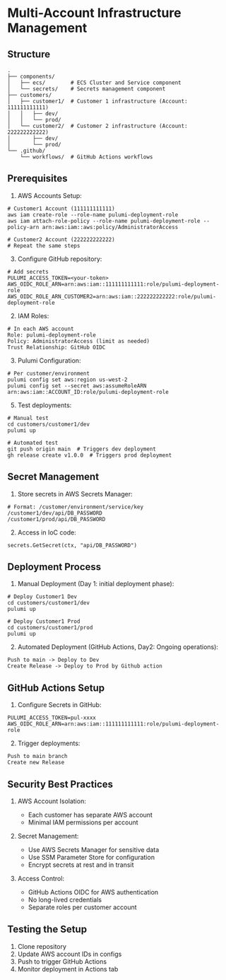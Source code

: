 # Multi-Account Infrastructure Management

## Structure

```
.
├── components/
│   ├── ecs/        # ECS Cluster and Service component
│   └── secrets/    # Secrets management component
├── customers/
│   ├── customer1/  # Customer 1 infrastructure (Account: 111111111111)
│   │   ├── dev/
│   │   └── prod/
│   └── customer2/  # Customer 2 infrastructure (Account: 222222222222)
│       ├── dev/
│       └── prod/
└── .github/
    └── workflows/  # GitHub Actions workflows
```

## Prerequisites

1. AWS Accounts Setup:

```
# Customer1 Account (111111111111)
aws iam create-role --role-name pulumi-deployment-role
aws iam attach-role-policy --role-name pulumi-deployment-role --policy-arn arn:aws:iam::aws:policy/AdministratorAccess

# Customer2 Account (222222222222)
# Repeat the same steps
```

3. Configure GitHub repository:

```
# Add secrets
PULUMI_ACCESS_TOKEN=<your-token>
AWS_OIDC_ROLE_ARN=arn:aws:iam::111111111111:role/pulumi-deployment-role
AWS_OIDC_ROLE_ARN_CUSTOMER2=arn:aws:iam::222222222222:role/pulumi-deployment-role
```

2. IAM Roles:

```
# In each AWS account
Role: pulumi-deployment-role
Policy: AdministratorAccess (limit as needed)
Trust Relationship: GitHub OIDC
```

3. Pulumi Configuration:

```
# Per customer/environment
pulumi config set aws:region us-west-2
pulumi config set --secret aws:assumeRoleARN arn:aws:iam::ACCOUNT_ID:role/pulumi-deployment-role
```

5. Test deployments:

```
# Manual test
cd customers/customer1/dev
pulumi up

# Automated test
git push origin main  # Triggers dev deployment
gh release create v1.0.0  # Triggers prod deployment
```

## Secret Management

1. Store secrets in AWS Secrets Manager:

```
# Format: /customer/environment/service/key
/customer1/dev/api/DB_PASSWORD
/customer1/prod/api/DB_PASSWORD
```

2. Access in IoC code:

```
secrets.GetSecret(ctx, "api/DB_PASSWORD")
```

## Deployment Process

1. Manual Deployment (Day 1: initial deployment phase):

```
# Deploy Customer1 Dev
cd customers/customer1/dev
pulumi up

# Deploy Customer1 Prod
cd customers/customer1/prod
pulumi up
```

2. Automated Deployment (GitHub Actions, Day2: Ongoing operations):

```
Push to main -> Deploy to Dev
Create Release -> Deploy to Prod by Github action
```

## GitHub Actions Setup

1. Configure Secrets in GitHub:

```
PULUMI_ACCESS_TOKEN=pul-xxxx
AWS_OIDC_ROLE_ARN=arn:aws:iam::111111111111:role/pulumi-deployment-role
```

2. Trigger deployments:

```
Push to main branch
Create new Release
```

## Security Best Practices

1. AWS Account Isolation:

   - Each customer has separate AWS account
   - Minimal IAM permissions per account

2. Secret Management:

   - Use AWS Secrets Manager for sensitive data
   - Use SSM Parameter Store for configuration
   - Encrypt secrets at rest and in transit

3. Access Control:
   - GitHub Actions OIDC for AWS authentication
   - No long-lived credentials
   - Separate roles per customer account

## Testing the Setup

1. Clone repository
2. Update AWS account IDs in configs
3. Push to trigger GitHub Actions
4. Monitor deployment in Actions tab
